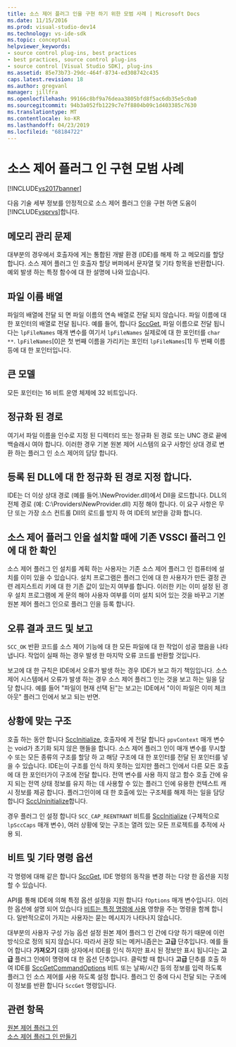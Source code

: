 ```yaml
---
title: 소스 제어 플러그 인을 구현 하기 위한 모범 사례 | Microsoft Docs
ms.date: 11/15/2016
ms.prod: visual-studio-dev14
ms.technology: vs-ide-sdk
ms.topic: conceptual
helpviewer_keywords:
- source control plug-ins, best practices
- best practices, source control plug-ins
- source control [Visual Studio SDK], plug-ins
ms.assetid: 85e73b73-29dc-464f-8734-ed308742c435
caps.latest.revision: 18
ms.author: gregvanl
manager: jillfra
ms.openlocfilehash: 99166c8bf9a76deaa3805bfd8f5ac6db35e5c0a0
ms.sourcegitcommit: 94b3a052fb1229c7e7f8804b09c1d403385c7630
ms.translationtype: MT
ms.contentlocale: ko-KR
ms.lasthandoff: 04/23/2019
ms.locfileid: "68184722"
---
```

# <a name="best-practices-for-implementing-a-source-control-plug-in"></a>소스 제어 플러그 인 구현 모범 사례
[!INCLUDE[vs2017banner](../includes/vs2017banner.md)]

다음 기술 세부 정보를 안정적으로 소스 제어 플러그 인을 구현 하면 도움이 [!INCLUDE[vsprvs](../includes/vsprvs-md.md)]합니다.  
  
## <a name="memory-management-issues"></a>메모리 관리 문제  
 대부분의 경우에서 호출자에 게는 통합된 개발 환경 (IDE)를 해제 하 고 메모리를 할당 합니다. 소스 제어 플러그 인 호출자 할당 버퍼에서 문자열 및 기타 항목을 반환합니다. 예외 발생 하는 특정 함수에 대 한 설명에 나와 있습니다.  
  
## <a name="arrays-of-file-names"></a>파일 이름 배열  
 파일의 배열에 전달 되 면 파일 이름의 연속 배열로 전달 되지 않습니다. 파일 이름에 대 한 포인터의 배열로 전달 됩니다. 예를 들어, 합니다 [SccGet](../extensibility/sccget-function.md), 파일 이름으로 전달 됩니다는 `lpFileNames` 매개 변수를 여기서 `lpFileNames` 실제로에 대 한 포인터를 `char **`. `lpFileNames`[0]은 첫 번째 이름을 가리키는 포인터 `lpFileNames`[1] 두 번째 이름 등에 대 한 포인터입니다.  
  
## <a name="large-model"></a>큰 모델  
 모든 포인터는 16 비트 운영 체제에 32 비트입니다.  
  
## <a name="fully-qualified-paths"></a>정규화 된 경로  
 여기서 파일 이름을 인수로 지정 된 디렉터리 또는 정규화 된 경로 또는 UNC 경로 끝에 백슬래시 여야 합니다. 이러한 경우 기본 원본 제어 시스템의 요구 사항인 상대 경로 변환 하는 플러그 인 소스 제어의 담당 합니다.  
  
## <a name="specify-a-fully-qualified-path-for-the-registered-dll"></a>등록 된 DLL에 대 한 정규화 된 경로 지정 합니다.  
 IDE는 더 이상 상대 경로 (예를 들어.\NewProvider.dll)에서 Dll을 로드합니다. DLL의 전체 경로 (예: C:\Providers\NewProvider.dll) 지정 해야 합니다. 이 요구 사항은 무단 또는 가장 소스 컨트롤 Dll의 로드를 방지 하 여 IDE의 보안을 강화 합니다.  
  
## <a name="check-for-an-existing-vssci-plug-in-when-you-install-your-source-control-plug-in"></a>소스 제어 플러그 인을 설치할 때에 기존 VSSCI 플러그 인에 대 한 확인  
 소스 제어 플러그 인 설치를 계획 하는 사용자는 기존 소스 제어 플러그 인 컴퓨터에 설치를 이미 있을 수 있습니다. 설치 프로그램은 플러그 인에 대 한 사용자가 만든 결정 관련 레지스트리 키에 대 한 기존 값이 있는지 여부를 합니다. 이러한 키는 이미 설정 된 경우 설치 프로그램에 게 문의 해야 사용자 여부를 이미 설치 되어 있는 것을 바꾸고 기본 원본 제어 플러그 인으로 플러그 인을 등록 합니다.  
  
## <a name="error-result-codes-and-reporting"></a>오류 결과 코드 및 보고  
 `SCC_OK` 반환 코드를 소스 제어 기능에 대 한 모든 파일에 대 한 작업이 성공 했음을 나타냅니다. 작업이 실패 하는 경우 발생 한 마지막 오류 코드를 반환할 것입니다.  
  
 보고에 대 한 규칙은 IDE에서 오류가 발생 하는 경우 IDE가 보고 하기 책임입니다. 소스 제어 시스템에서 오류가 발생 하는 경우 소스 제어 플러그 인는 것을 보고 하는 일을 담당 합니다. 예를 들어 "파일이 현재 선택 된"는 보고는 IDE에서 "이이 파일은 이미 체크 아웃" 플러그 인에서 보고 되는 반면.  
  
## <a name="the-context-structure"></a>상황에 맞는 구조  
 호출 하는 동안 합니다 [SccInitialize](../extensibility/sccinitialize-function.md), 호출자에 게 전달 합니다 `ppvContext` 매개 변수는 void가 초기화 되지 않은 핸들을 합니다. 소스 제어 플러그 인이 매개 변수를 무시할 수 또는 모든 종류의 구조를 할당 하 고 해당 구조에 대 한 포인터를 전달 된 포인터를 넣을 수 있습니다. IDE는이 구조를 인식 하지 못하는 있지만 플러그 인에서 다른 모든 호출에 대 한 포인터가이 구조에 전달 합니다. 전역 변수를 사용 하지 않고 함수 호출 간에 유지 되는 전역 상태 정보를 유지 하는 데 사용할 수 있는 플러그 인에 유용한 컨텍스트 캐시 정보를 제공 합니다. 플러그인이에 대 한 호출에 있는 구조체를 해제 하는 일을 담당 합니다 [SccUninitialize](../extensibility/sccuninitialize-function.md)합니다.  
  
 경우 플러그 인 설정 합니다 `SCC_CAP_REENTRANT` 비트를 [SccInitialize](../extensibility/sccinitialize-function.md) (구체적으로 `lpSccCaps` 매개 변수), 여러 상황에 맞는 구조는 열려 있는 모든 프로젝트를 추적에 사용 되.  
  
## <a name="bitflags-and-other-command-options"></a>비트 및 기타 명령 옵션  
 각 명령에 대해 같은 합니다 [SccGet](../extensibility/sccget-function.md), IDE 명령의 동작을 변경 하는 다양 한 옵션을 지정할 수 있습니다.  
  
 API를 통해 IDE에 의해 특정 옵션 설정을 지원 합니다 `fOptions` 매개 변수입니다. 이러한 옵션에 설명 되어 있습니다 [비트는 특정 명령에 사용](../extensibility/bitflags-used-by-specific-commands.md) 영향을 주는 명령을 함께 합니다. 일반적으로이 가지는 사용자는 묻는 메시지가 나타나지 않습니다.  
  
 대부분의 사용자 구성 가능 옵션 설정 원본 제어 플러그 인 간에 다양 하기 때문에 이런 방식으로 정의 되지 않습니다. 따라서 권장 되는 메커니즘은는 **고급** 단추입니다. 예를 들어 합니다 **가져오기** 대화 상자에서 IDE를 인식 하지만 표시 된 정보만 표시 됩니다는 **고급** 플러그 인에이 명령에 대 한 옵션 단추입니다. 클릭할 때 합니다 **고급** 단추를 호출 하 여 IDE를 [SccGetCommandOptions](../extensibility/sccgetcommandoptions-function.md) 비트 또는 날짜/시간 등의 정보를 입력 하도록 플러그 인 소스 제어를 사용 하도록 설정 합니다. 플러그 인 중에 다시 전달 되는 구조에이 정보를 반환 합니다 `SccGet` 명령입니다.  
  
## <a name="see-also"></a>관련 항목  
 [원본 제어 플러그 인](../extensibility/source-control-plug-ins.md)   
 [소스 제어 플러그 인 만들기](../extensibility/internals/creating-a-source-control-plug-in.md)
